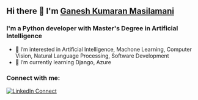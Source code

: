 ## Hi there 👋 I'm  <a href="https://www.linkedin.com/in/ganesh-kumaran-masilamani-6372561aa/" target="_blank">Ganesh Kumaran Masilamani </a>

### I'm a Python developer with Master's Degree in Artificial Intelligence
- 👀 I’m interested in Artificial Intelligence, Machone Learning, Computer Vision, Natural Language Processing, Software Development
- 🌱 I’m currently learning Django, Azure

### Connect with me:

[![LinkedIn Connect](https://img.shields.io/badge/%20-Connect-black?color=14171A&labelColor=212121&logo=linkedin&logoColor=ffffff)](https://www.linkedin.com/in/ganesh-kumaran-masilamani-6372561aa/) 
<br />
